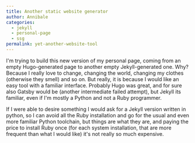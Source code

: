 ```yaml
---
title: Another static website generator
author: Annibale
categories:
  - jekyll
  - personal-page
  - ssg
permalink: yet-another-website-tool
---
```


I'm trying to build this new version of my personal page, coming from an empty
Hugo-generated page to another empty Jekyll-generated one.
Why? Because I really love to change, changing the world, changing my clothes
(otherwise they smell) and so on. But really, it is because I would like an
easy tool with a familiar interface. Probably Hugo was great, and for sure also
Gatsby would be (another intermediate failed attempt), but Jekyll its familiar,
even if I'm mostly a Python and not a Ruby programmer.

If I were able to desire something I would ask for a Jekyll version written in
python, so I can avoid all the Ruby installation and go for the usual and even
more familiar Python toolchain, but things are what they are, and paying the
price to install Ruby once (for each system installation, that are more
frequent than what I would like) it's not really so much expensive.
